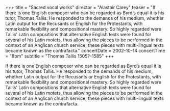 +++
title = "Sacred vocal works"
director = "Alastair Carey"
teaser = "If there is one English composer who can be regarded as Byrd’s equal it is his tutor, Thomas Tallis. He responded to the demands of his medium, whether Latin output for the Recusants or English for the Protestants, with remarkable flexibility and compositional mastery. So highly regarded were Tallis' Latin compositions that alternative English texts were found for several of his Latin motets, thus allowing the pieces to be performed in the context of an Anglican church service; these pieces with multi-lingual texts became known as the contrafacta."
concertDate = 2002-10-14
concertTime = "8pm"
subtitle = "Thomas Tallis 1505?-1585"
+++

If there is one English composer who can be regarded as Byrd’s equal it is his tutor, Thomas Tallis. He responded to the demands of his medium, whether Latin output for the Recusants or English for the Protestants, with remarkable flexibility and compositional mastery. So highly regarded were Tallis' Latin compositions that alternative English texts were found for several of his Latin motets, thus allowing the pieces to be performed in the context of an Anglican church service; these pieces with multi-lingual texts became known as the contrafacta.
